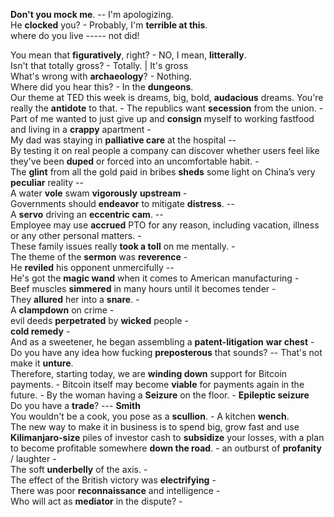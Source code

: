 **Don't you mock me**.  -- I'm apologizing.  
He **clocked** you?  - Probably, I'm **terrible at this**.  
where do you live  ----- not did!  

You mean that **figuratively**, right?  - NO, I mean, **litterally**.  
Isn't that totally gross?  - Totally. | It's gross  
What's wrong with **archaeology**?  - Nothing.  
Where did you hear this?  - In the **dungeons**.  
Our theme at TED this week is dreams, big, bold, **audacious** dreams.  You're really the **antidote** to that.  - 
The republics want **secession** from the union.  -  
Part of me wanted to just give up and **consign** myself to working fastfood and living in a **crappy** apartment  -  
My dad was staying in **palliative care** at the hospital  --  
By testing it on real people a company can discover whether users feel like they've been **duped** or forced into an uncomfortable habit.  -  
The **glint** from all the gold paid in bribes **sheds** some light on China’s very **peculiar** reality  --  
A water **vole** swam **vigorously** **upstream**  -  
Governments should **endeavor** to mitigate **distress**.  --  
A **servo** driving an **eccentric** **cam**.  --  
Employee may use **accrued** PTO for any reason, including vacation, illness or any other personal matters.  -  
These family issues really **took a toll** on me mentally.  -  
The theme of the **sermon** was **reverence**  -  
He **reviled** his opponent unmercifully  --  
He's got the **magic wand** when it comes to American manufacturing  -  
Beef muscles **simmered** in many hours until it becomes tender  -  
They **allured** her into a **snare**.  -  
A **clampdown** on crime  -  
evil deeds **perpetrated** by **wicked** people  -  
**cold remedy**  -  
And as a sweetener, he began assembling a **patent-litigation** **war chest**  -  
Do you have any idea how fucking **preposterous** that sounds?  -- That's not make it **unture**.  
Therefore, starting today, we are **winding down** support for Bitcoin payments.  - 
Bitcoin itself may become **viable** for payments again in the future.  - 
By the woman having a **Seizure** on the floor.  - **Epileptic seizure**  
Do you have a **trade**?  --- **Smith**  
You wouldn't be a cook, you pose as a **scullion**.  - A kitchen **wench**.  
The new way to make it in business is to spend big, grow fast and use **Kilimanjaro-size** piles of investor cash to **subsidize** your losses, with a plan to become profitable somewhere **down the road**.  - 
an outburst of **profanity** / laughter  -  
The soft **underbelly** of the axis.  -  
The effect of the British victory was **electrifying**  -  
There was poor **reconnaissance** and intelligence  -  
Who will act as **mediator** in the dispute?  -  
